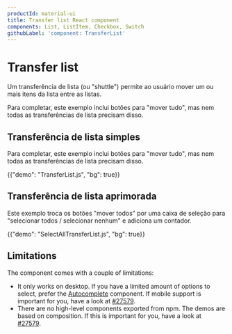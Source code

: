 ```yaml
---
productId: material-ui
title: Transfer list React component
components: List, ListItem, Checkbox, Switch
githubLabel: 'component: TransferList'
---
```


# Transfer list

<p class="description">Um transferência de lista (ou "shuttle") permite ao usuário mover um ou mais itens da lista entre as listas.</p>

Para completar, este exemplo inclui botões para "mover tudo", mas nem todas as transferências de lista precisam disso.

## Transferência de lista simples

Para completar, este exemplo inclui botões para "mover tudo", mas nem todas as transferências de lista precisam disso.

{{"demo": "TransferList.js", "bg": true}}

## Transferência de lista aprimorada

Este exemplo troca os botões "mover todos" por uma caixa de seleção para "selecionar todos / selecionar nenhum" e adiciona um contador.

{{"demo": "SelectAllTransferList.js", "bg": true}}

## Limitations

The component comes with a couple of limitations:

- It only works on desktop. If you have a limited amount of options to select, prefer the [Autocomplete](/material-ui/react-autocomplete/#multiple-values) component. If mobile support is important for you, have a look at [#27579](https://github.com/mui/material-ui/issues/27579).
- There are no high-level components exported from npm. The demos are based on composition. If this is important for you, have a look at [#27579](https://github.com/mui/material-ui/issues/27579).
